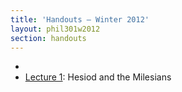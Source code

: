 ```yaml
---
title: 'Handouts — Winter 2012'
layout: phil301w2012
section: handouts
---
```


+   [Lecture 2]: Heraclitus
+   [Lecture 1]: Hesiod and the Milesians

[Lecture 1]: http://files.davidsanson.com/301/1_hesiod_and_milesians-handout.pdf
[Lecture 2]: http://files.davidsanson.com/301/2_heraclitus-handout.pdf

